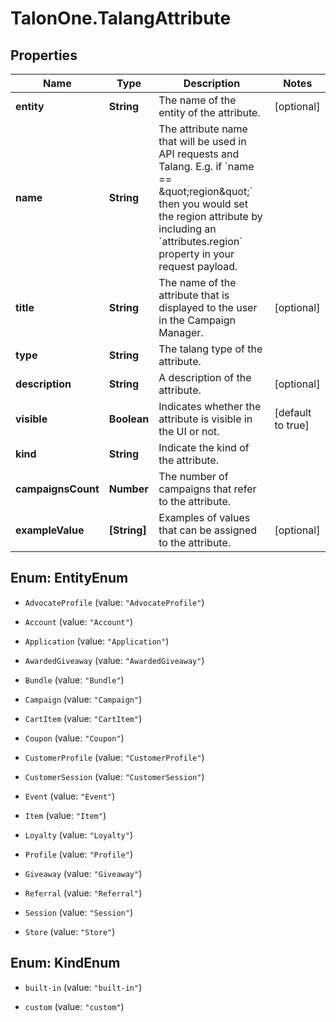 # TalonOne.TalangAttribute

## Properties

Name | Type | Description | Notes
------------ | ------------- | ------------- | -------------
**entity** | **String** | The name of the entity of the attribute. | [optional] 
**name** | **String** | The attribute name that will be used in API requests and Talang. E.g. if &#x60;name &#x3D;&#x3D; \&quot;region\&quot;&#x60; then you would set the region attribute by including an &#x60;attributes.region&#x60; property in your request payload.  | 
**title** | **String** | The name of the attribute that is displayed to the user in the Campaign Manager. | [optional] 
**type** | **String** | The talang type of the attribute. | 
**description** | **String** | A description of the attribute. | [optional] 
**visible** | **Boolean** | Indicates whether the attribute is visible in the UI or not. | [default to true]
**kind** | **String** | Indicate the kind of the attribute. | 
**campaignsCount** | **Number** | The number of campaigns that refer to the attribute. | 
**exampleValue** | **[String]** | Examples of values that can be assigned to the attribute. | [optional] 



## Enum: EntityEnum


* `AdvocateProfile` (value: `"AdvocateProfile"`)

* `Account` (value: `"Account"`)

* `Application` (value: `"Application"`)

* `AwardedGiveaway` (value: `"AwardedGiveaway"`)

* `Bundle` (value: `"Bundle"`)

* `Campaign` (value: `"Campaign"`)

* `CartItem` (value: `"CartItem"`)

* `Coupon` (value: `"Coupon"`)

* `CustomerProfile` (value: `"CustomerProfile"`)

* `CustomerSession` (value: `"CustomerSession"`)

* `Event` (value: `"Event"`)

* `Item` (value: `"Item"`)

* `Loyalty` (value: `"Loyalty"`)

* `Profile` (value: `"Profile"`)

* `Giveaway` (value: `"Giveaway"`)

* `Referral` (value: `"Referral"`)

* `Session` (value: `"Session"`)

* `Store` (value: `"Store"`)





## Enum: KindEnum


* `built-in` (value: `"built-in"`)

* `custom` (value: `"custom"`)




